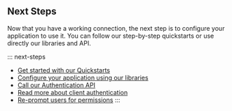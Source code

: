 ## Next Steps

Now that you have a working connection, the next step is to configure your application to use it. You can follow our step-by-step quickstarts or use directly our libraries and API.

::: next-steps
* [Get started with our Quickstarts](/quickstarts)
* [Configure your application using our libraries](/libraries)
* [Call our Authentication API](/api/authentication)
* [Read more about client authentication](/client-auth)
* [Re-prompt users for permissions](/connections/social/reprompt-permissions)
:::

